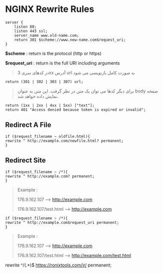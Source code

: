 # NGINX Rewrite Rules


```nginx
server {
    listen 80;
    listen 443 ssl;
    server_name www.old-name.com;
    return 301 $scheme://www.new-name.com$request_uri;
}
```
**$scheme** : return is the protocol (http or https)

**$request_uri** : return is the full URI including arguments

> در کدهای سری 3xx آدرس url به صورت کامل بازنویسی می شود
 ```nginx
 return (301 | 302 | 303 | 307) url;
 ```
 
 
 > برای دیگر کدها می توان یک متن در نظر گرفت. این متن به عنوان body صفحه نمایش داده خواهد شد.
   ```nginx
   return (1xx | 2xx | 4xx | 5xx) ["text"];
   return 401 "Access denied because token is expired or invalid";
   ```

## Redirect A File

```nginx
if ($request_filename ~ oldfile.html){
rewrite ^ http://example.com/newfile.html? permanent;
}
```
## Redirect Site

```nginx
if ($request_filename ~ /*){
rewrite ^ http://example.com? permanent;
}
```
> Example :
> 
>   176.9.162.107 --> http://example.com
>   
>   176.9.162.107/test.html --> http://example.com

```ngin
if ($request_filename ~ /*){
rewrite ^ http://example.com$request_uri permanent;
}
```
> Example :
> 
>   176.9.162.107 --> http://example.com
>   
>   176.9.162.107/test.html --> http://example.com/test.html




rewrite ^/(.*)$ https://ronixtools.com/ir/ permanent;
